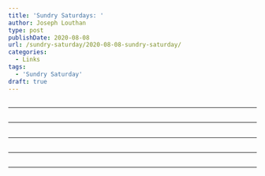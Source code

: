 ```yaml
---
title: 'Sundry Saturdays: '
author: Joseph Louthan
type: post
publishDate: 2020-08-08
url: /sundry-saturday/2020-08-08-sundry-saturday/
categories:
  - Links
tags:
  - 'Sundry Saturday'
draft: true
---
```


##


------

##


------

##


------

##


------

##


------

